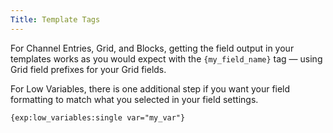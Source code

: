 ```yaml
---
Title: Template Tags
---
```


For Channel Entries, Grid, and Blocks, getting the field output in your templates works as you would expect with the `{my_field_name}` tag — using Grid field prefixes for your Grid fields.

For Low Variables, there is one additional step if you want your field formatting to match what you selected in your field settings.

```
{exp:low_variables:single var="my_var"}
```
